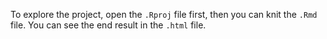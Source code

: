 To explore the project, open the `.Rproj` file first, then you can knit the `.Rmd` file.
You can see the end result in the `.html` file. 
